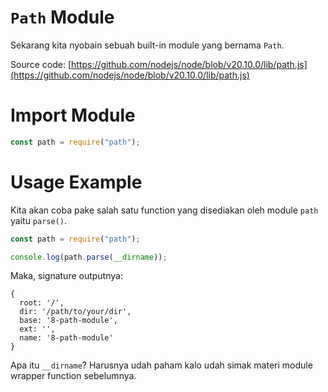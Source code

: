 # `Path` Module

Sekarang kita nyobain sebuah built-in module yang bernama `Path`.

Source code: [https://github.com/nodejs/node/blob/v20.10.0/lib/path.js](https://github.com/nodejs/node/blob/v20.10.0/lib/path.js)

# Import Module

```js
const path = require("path");
```

# Usage Example

Kita akan coba pake salah satu function yang disediakan oleh module `path` yaitu `parse()`.

```js
const path = require("path");

console.log(path.parse(__dirname));
```

Maka, signature outputnya:

```
{
  root: '/',
  dir: '/path/to/your/dir',
  base: '8-path-module',
  ext: '',
  name: '8-path-module'
}
```

Apa itu `__dirname`? Harusnya udah paham kalo udah simak materi module wrapper function sebelumnya.